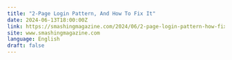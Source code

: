 ```yaml
---
title: "2-Page Login Pattern, And How To Fix It"
date: 2024-06-13T18:00:00Z
link: https://smashingmagazine.com/2024/06/2-page-login-pattern-how-fix-it/?utm_medium=RSS&utm_source=news.12bit.vn
site: www.smashingmagazine.com
language: English
draft: false
---
```

